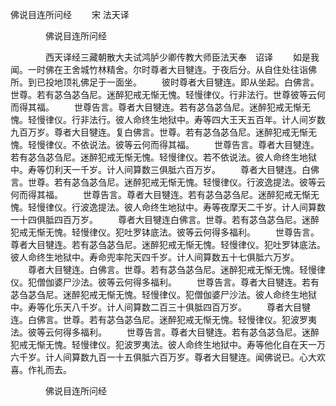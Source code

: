   佛说目连所问经
　　宋 法天译




　　　　佛说目连所问经

　　　　西天译经三藏朝散大夫试鸿胪少卿传教大师臣法天奉　诏译
　　如是我闻。一时佛在王舍城竹林精舍。尔时尊者大目犍连。于夜后分。从自住处往诣佛所。到已投地顶礼佛足于一面坐。
　　彼时尊者大目犍连。即从坐起。白佛言。世尊。若有苾刍苾刍尼。迷醉犯戒无惭无愧。轻慢律仪。行非法行。世尊彼等云何而得其福。
　　世尊告言。尊者大目犍连。若有苾刍苾刍尼。迷醉犯戒无惭无愧。轻慢律仪。行非法行。彼人命终生地狱中。寿等四大王天五百年。计人间岁数九百万岁。尊者大目犍连。复白佛言。世尊。若有苾刍苾刍尼。迷醉犯戒无惭无愧。轻慢律仪。不依说法。彼等云何而得其福。
　　世尊告言。尊者大目犍连。若有苾刍苾刍尼。迷醉犯戒无惭无愧。轻慢律仪。若不依说法。彼人命终生地狱中。寿等忉利天一千岁。计人间算数三俱胝六百万岁。
　　尊者大目犍连。白佛言。世尊。若有苾刍苾刍尼。迷醉犯戒无惭无愧。轻慢律仪。行波逸提法。彼等云何而得其福。
　　世尊告言。尊者大目犍连。若有苾刍苾刍尼。迷醉犯戒无惭无愧。轻慢律仪。行波逸提法。彼人命终生地狱中。寿等夜摩天二千岁。计人间算数一十四俱胝四百万岁。
　　尊者大目犍连白佛言。世尊。若有苾刍苾刍尼。迷醉犯戒无惭无愧。轻慢律仪。犯吐罗钵底法。彼等云何得多福利。
　　世尊告言。尊者大目犍连。若有苾刍苾刍尼。迷醉犯戒无惭无愧。轻慢律仪。犯吐罗钵底法。彼人命终生地狱中。寿命兜率陀天四千岁。计人间算数五十七俱胝六万岁。
　　尊者大目犍连。白佛言。世尊。若有苾刍苾刍尼。迷醉犯戒无惭无愧。轻慢律仪。犯僧伽婆尸沙法。彼等云何得多福利。
　　世尊告言。尊者大目犍连。若有苾刍苾刍尼。迷醉犯戒无惭无愧。轻慢律仪。犯僧伽婆尸沙法。彼人命终生地狱中。寿等化乐天八千岁。计人间算数二百三十俱胝四百万岁。
　　尊者大目犍连。白佛言。世尊。若有苾刍苾刍尼。迷醉犯戒无惭无愧。轻慢律仪。犯波罗夷法。彼等云何得多福利。
　　世尊告言。尊者大目犍连。若有苾刍苾刍尼。迷醉犯戒无惭无愧。轻慢律仪。犯波罗夷法。彼人命终生地狱中。寿等他化自在天一万六千岁。计人间算数九百一十五俱胝六百万岁。尊者大目犍连。闻佛说已。心大欢喜。作礼而去。

　　　　佛说目连所问经


